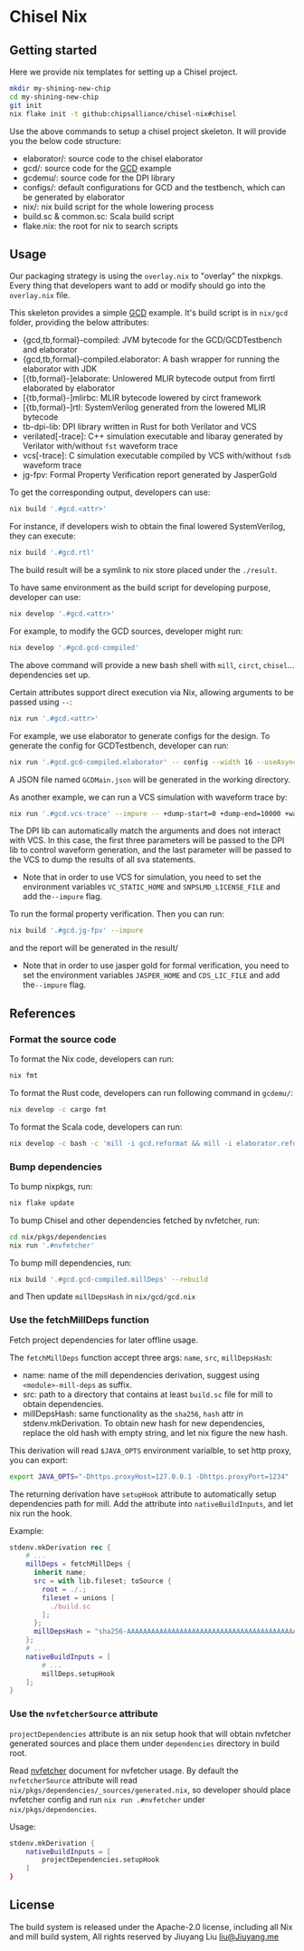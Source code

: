 # Chisel Nix

## Getting started

Here we provide nix templates for setting up a Chisel project.

```bash
mkdir my-shining-new-chip
cd my-shining-new-chip
git init
nix flake init -t github:chipsalliance/chisel-nix#chisel
```

Use the above commands to setup a chisel project skeleton.
It will provide you the below code structure:

* elaborator/: source code to the chisel elaborator
* gcd/: source code for the [GCD](https://en.wikipedia.org/wiki/Greatest_common_divisor) example
* gcdemu/: source code for the DPI library
* configs/: default configurations for GCD and the testbench, which can be generated by elaborator
* nix/: nix build script for the whole lowering process
* build.sc & common.sc: Scala build script
* flake.nix: the root for nix to search scripts

## Usage

Our packaging strategy is using the `overlay.nix` to "overlay" the nixpkgs.
Every thing that developers want to add or modify should go into the `overlay.nix` file.

This skeleton provides a simple [GCD](https://en.wikipedia.org/wiki/Greatest_common_divisor) example.
It's build script is in `nix/gcd` folder, providing the below attributes:

* {gcd,tb,formal}-compiled: JVM bytecode for the GCD/GCDTestbench and elaborator
* {gcd,tb,formal}-compiled.elaborator: A bash wrapper for running the elaborator with JDK
* [{tb,formal}-]elaborate: Unlowered MLIR bytecode output from firrtl elaborated by elaborator
* [{tb,formal}-]mlirbc: MLIR bytecode lowered by circt framework
* [{tb,formal}-]rtl: SystemVerilog generated from the lowered MLIR bytecode
* tb-dpi-lib: DPI library written in Rust for both Verilator and VCS
* verilated[-trace]: C++ simulation executable and libaray generated by Verilator with/without `fst` waveform trace
* vcs[-trace]: C simulation executable compiled by VCS with/without `fsdb` waveform trace
* jg-fpv: Formal Property Verification report generated by JasperGold

To get the corresponding output, developers can use:

```bash
nix build '.#gcd.<attr>'
```

For instance, if developers wish to obtain the final lowered SystemVerilog, they can execute:

```bash
nix build '.#gcd.rtl'
```

The build result will be a symlink to nix store placed under the `./result`.

To have same environment as the build script for developing purpose, developer can use:

```bash
nix develop '.#gcd.<attr>'
```

For example, to modify the GCD sources, developer might run:

```bash
nix develop '.#gcd.gcd-compiled'
```

The above command will provide a new bash shell with `mill`, `circt`, `chisel`... dependencies set up.

Certain attributes support direct execution via Nix, allowing arguments to be passed using `--`:

```bash
nix run '.#gcd.<attr>'
```

For example, we use elaborator to generate configs for the design. To generate the config for GCDTestbench, developer can run:

```bash
nix run '.#gcd.gcd-compiled.elaborator' -- config --width 16 --useAsyncReset false
```

A JSON file named `GCDMain.json` will be generated in the working directory.

As another example, we can run a VCS simulation with waveform trace by:

```bash
nix run '.#gcd.vcs-trace' --impure -- +dump-start=0 +dump-end=10000 +wave-path=trace +fsdb+sva_success
```

The DPI lib can automatically match the arguments and does not interact with VCS. In this case, the first three parameters will be passed to the DPI lib to control waveform generation, and the last parameter will be passed to the VCS to dump the results of all sva statements.

* Note that in order to use VCS for simulation, you need to set the environment variables `VC_STATIC_HOME` and `SNPSLMD_LICENSE_FILE` and add the`--impure` flag.

To run the formal property verification. Then you can run:

```bash
nix build '.#gcd.jg-fpv' --impure
```

and the report will be generated in the result/

* Note that in order to use jasper gold for formal verification, you need to set the environment variables `JASPER_HOME` and `CDS_LIC_FILE` and add the`--impure` flag.

## References

### Format the source code

To format the Nix code, developers can run:

```bash
nix fmt
```

To format the Rust code, developers can run following command in `gcdemu/`:

```bash
nix develop -c cargo fmt
```

To format the Scala code, developers can run:

```bash
nix develop -c bash -c 'mill -i gcd.reformat && mill -i elaborator.reformat'
```

### Bump dependencies

To bump nixpkgs, run:

```bash
nix flake update 
```

To bump Chisel and other dependencies fetched by nvfetcher, run:

```bash
cd nix/pkgs/dependencies
nix run '.#nvfetcher'
```

To bump mill dependencies, run:

```bash
nix build '.#gcd.gcd-compiled.millDeps' --rebuild
```

and Then update `millDepsHash` in `nix/gcd/gcd.nix`

### Use the fetchMillDeps function

Fetch project dependencies for later offline usage.

The `fetchMillDeps` function accept three args: `name`, `src`, `millDepsHash`:

* name: name of the mill dependencies derivation, suggest using `<module>-mill-deps` as suffix.
* src: path to a directory that contains at least `build.sc` file for mill to obtain dependencies.
* millDepsHash: same functionality as the `sha256`, `hash` attr in stdenv.mkDerivation. To obtain new hash for new dependencies, replace the old hash with empty string, and let nix figure the new hash.

This derivation will read `$JAVA_OPTS` environment varialble, to set http proxy, you can export:

```bash
export JAVA_OPTS="-Dhttps.proxyHost=127.0.0.1 -Dhttps.proxyPort=1234"
```

The returning derivation have `setupHook` attribute to automatically setup dependencies path for mill.
Add the attribute into `nativeBuildInputs`, and let nix run the hook.

Example:

```nix
stdenv.mkDerivation rec {
    # ...
    millDeps = fetchMillDeps {
      inherit name;
      src = with lib.fileset; toSource {
        root = ./.;
        fileset = unions [
          ./build.sc
        ];
      };
      millDepsHash = "sha256-AAAAAAAAAAAAAAAAAAAAAAAAAAAAAAAAAAAAAAAAAAA=";
    };
    # ...
    nativeBuildInputs = [
        # ...
        millDeps.setupHook
    ];
}
```

### Use the `nvfetcherSource` attribute

`projectDependencies` attribute is an nix setup hook that will obtain nvfetcher generated sources
and place them under `dependencies` directory in build root.

Read [nvfetcher](https://github.com/berberman/nvfetcher) document for nvfetcher usage.
By default the `nvfetcherSource` attribute will read `nix/pkgs/dependencies/_sources/generated.nix`,
so developer should place nvfetcher config and run `nix run .#nvfetcher` under `nix/pkgs/dependencies`.

Usage:

```nix
stdenv.mkDerivation {
    nativeBuildInputs = [
        projectDependencies.setupHook
    ]
}
```

## License

The build system is released under the Apache-2.0 license, including all Nix and mill build system, All rights reserved by Jiuyang Liu <liu@Jiuyang.me>
